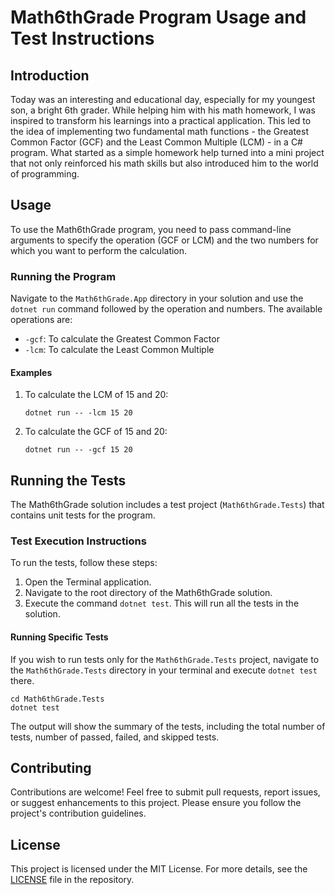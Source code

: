 # Math6thGrade Program Usage and Test Instructions

## Introduction
Today was an interesting and educational day, especially for my youngest son, a bright 6th grader. While helping him with his math homework, I was inspired to transform his learnings into a practical application. This led to the idea of implementing two fundamental math functions - the Greatest Common Factor (GCF) and the Least Common Multiple (LCM) - in a C# program. What started as a simple homework help turned into a mini project that not only reinforced his math skills but also introduced him to the world of programming.

## Usage
To use the Math6thGrade program, you need to pass command-line arguments to specify the operation (GCF or LCM) and the two numbers for which you want to perform the calculation.

### Running the Program
Navigate to the `Math6thGrade.App` directory in your solution and use the `dotnet run` command followed by the operation and numbers. The available operations are:

- `-gcf`: To calculate the Greatest Common Factor
- `-lcm`: To calculate the Least Common Multiple

#### Examples
1. To calculate the LCM of 15 and 20:
   ```
   dotnet run -- -lcm 15 20
   ```

2. To calculate the GCF of 15 and 20:
   ```
   dotnet run -- -gcf 15 20
   ```

## Running the Tests
The Math6thGrade solution includes a test project (`Math6thGrade.Tests`) that contains unit tests for the program.

### Test Execution Instructions
To run the tests, follow these steps:

1. Open the Terminal application.
2. Navigate to the root directory of the Math6thGrade solution.
3. Execute the command `dotnet test`. This will run all the tests in the solution.

#### Running Specific Tests
If you wish to run tests only for the `Math6thGrade.Tests` project, navigate to the `Math6thGrade.Tests` directory in your terminal and execute `dotnet test` there.

```
cd Math6thGrade.Tests
dotnet test
```

The output will show the summary of the tests, including the total number of tests, number of passed, failed, and skipped tests.

## Contributing

Contributions are welcome! Feel free to submit pull requests, report issues, or suggest enhancements to this project. Please ensure you follow the project's contribution guidelines.

## License

This project is licensed under the MIT License. For more details, see the [LICENSE](https://github.com/Burkhardt/Fuzzy/blob/main/LICENSE) file in the repository.
